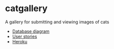 # catgallery

A gallery for submitting and viewing images of cats

- [Database diagram](documentation/diagram.png)
- [User stories](documentation/user-stories.md)
- [Heroku](https://guarded-everglades-57588.herokuapp.com/)

